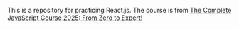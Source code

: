 This is a repository for practicing React.js. The course is from [The Complete JavaScript Course 2025: From Zero to Expert!](https://www.udemy.com/course/the-complete-javascript-course/?couponCode=KEEPLEARNING)
